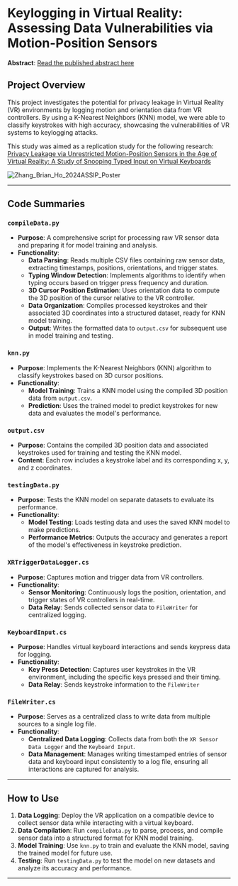 # Keylogging in Virtual Reality: Assessing Data Vulnerabilities via Motion-Position Sensors
**Abstract**: [Read the published abstract here](https://journals.gmu.edu/index.php/jssr/article/view/4361)

## Project Overview
This project investigates the potential for privacy leakage in Virtual Reality (VR) environments by logging motion and orientation data from VR controllers. By using a K-Nearest Neighbors (KNN) model, we were able to classify keystrokes with high accuracy, showcasing the vulnerabilities of VR systems to keylogging attacks.

This study was aimed as a replication study for the following research: [Privacy Leakage via Unrestricted Motion-Position Sensors in the Age of Virtual Reality: A Study of Snooping Typed Input on Virtual Keyboards](https://www.winlab.rutgers.edu/~yychen/papers/Privacy%20Leakage%20via%20Unrestricted%20Motion-Position%20Sensors%20in%20the%20Age%20of%20Virtual%20Reality.pdf)

![Zhang_Brian_Ho_2024ASSIP_Poster](https://github.com/user-attachments/assets/1f1efebd-c158-4bec-9f05-5492af79f0ac)

---

## Code Summaries

### `compileData.py`
- **Purpose**: A comprehensive script for processing raw VR sensor data and preparing it for model training and analysis.
- **Functionality**: 
  - **Data Parsing**: Reads multiple CSV files containing raw sensor data, extracting timestamps, positions, orientations, and trigger states.
  - **Typing Window Detection**: Implements algorithms to identify when typing occurs based on trigger press frequency and duration.
  - **3D Cursor Position Estimation**: Uses orientation data to compute the 3D position of the cursor relative to the VR controller.
  - **Data Organization**: Compiles processed keystrokes and their associated 3D coordinates into a structured dataset, ready for KNN model training.
  - **Output**: Writes the formatted data to `output.csv` for subsequent use in model training and testing.

### `knn.py`
- **Purpose**: Implements the K-Nearest Neighbors (KNN) algorithm to classify keystrokes based on 3D cursor positions.
- **Functionality**: 
  - **Model Training**: Trains a KNN model using the compiled 3D position data from `output.csv`.
  - **Prediction**: Uses the trained model to predict keystrokes for new data and evaluates the model's performance.

### `output.csv`
- **Purpose**: Contains the compiled 3D position data and associated keystrokes used for training and testing the KNN model.
- **Content**: Each row includes a keystroke label and its corresponding x, y, and z coordinates.

### `testingData.py`
- **Purpose**: Tests the KNN model on separate datasets to evaluate its performance.
- **Functionality**: 
  - **Model Testing**: Loads testing data and uses the saved KNN model to make predictions.
  - **Performance Metrics**: Outputs the accuracy and generates a report of the model's effectiveness in keystroke prediction.

### `XRTriggerDataLogger.cs`
- **Purpose**: Captures motion and trigger data from VR controllers.
- **Functionality**: 
  - **Sensor Monitoring**: Continuously logs the position, orientation, and trigger states of VR controllers in real-time.
  - **Data Relay**: Sends collected sensor data to `FileWriter` for centralized logging.

### `KeyboardInput.cs`
- **Purpose**: Handles virtual keyboard interactions and sends keypress data for logging.
- **Functionality**: 
  - **Key Press Detection**: Captures user keystrokes in the VR environment, including the specific keys pressed and their timing.
  - **Data Relay**: Sends keystroke information to the `FileWriter`

### `FileWriter.cs`
- **Purpose**: Serves as a centralized class to write data from multiple sources to a single log file.
- **Functionality**: 
  - **Centralized Data Logging**: Collects data from both the `XR Sensor Data Logger` and the `Keyboard Input`.
  - **Data Management**: Manages writing timestamped entries of sensor data and keyboard input consistently to a log file, ensuring all interactions are captured for analysis.

---

## How to Use
1. **Data Logging**: Deploy the VR application on a compatible device to collect sensor data while interacting with a virtual keyboard.
2. **Data Compilation**: Run `compileData.py` to parse, process, and compile sensor data into a structured format for KNN model training.
3. **Model Training**: Use `knn.py` to train and evaluate the KNN model, saving the trained model for future use.
4. **Testing**: Run `testingData.py` to test the model on new datasets and analyze its accuracy and performance.

---
